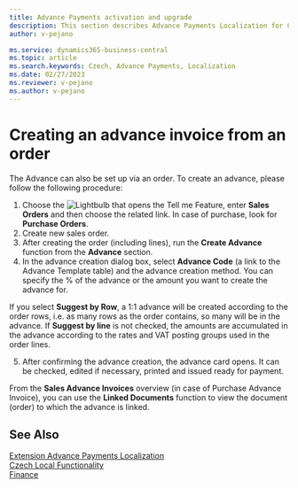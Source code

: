 ```yaml
---
title: Advance Payments activation and upgrade
description: This section describes Advance Payments Localization for Czech extension functionality.
author: v-pejano

ms.service: dynamics365-business-central
ms.topic: article
ms.search.keywords: Czech, Advance Payments, Localization
ms.date: 02/27/2023
ms.reviewer: v-pejano
ms.author: v-pejano
---
```


# Creating an advance invoice from an order  

The Advance can also be set up via an order. To create an advance, please follow the following procedure:

1. Choose the ![Lightbulb that opens the Tell me Feature](../../media/ui-search/search_small.png "Tell me what you want to do"), enter **Sales Orders** and then choose the related link. In case of purchase, look for **Purchase Orders**.
2. Create new sales order.
3. After creating the order (including lines), run the **Create Advance** function from the **Advance** section. 
4. In the advance creation dialog box, select **Advance Code** (a link to the Advance Template table) and the advance creation method. You can specify the % of the advance or the amount you want to create the advance for.

If you select **Suggest by Row**, a 1:1 advance will be created according to the order rows, i.e. as many rows as the order contains, so many will be in the advance. If **Suggest by line** is not checked, the amounts are accumulated in the advance according to the rates and VAT posting groups used in the order lines.

5. After confirming the advance creation, the advance card opens. It can be checked, edited if necessary, printed and issued ready for payment.

From the **Sales Advance Invoices** overview (in case of Purchase Advance Invoice), you can use the **Linked Documents** function to view the document (order) to which the advance is linked.


## See Also

[Extension Advance Payments Localization](ui-extensions-advance-payments-localization-cz.md)  
[Czech Local Functionality](czech-local-functionality.md)  
[Finance](../../finance.md)
